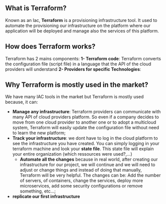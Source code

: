 ## What is Terraform?
   Known as an Iac, **Terraform** is a provisioning infrastructure tool. It used to automate the provisioning our infrastructure on the platform where our application will be deployed and manage also the services of this platform.

## How does Terraform works?
Terraform has 2 mains components:
**1- Terraform code**: Terraform converts the configuration file (script file) in a language that the API of the cloud providers will understand
**2- Providers for specific Technologies**:

## Why Terraform is mostly used in the market?
We have many IAC tools in the market but Terraform is mostly used because, it can:
- **Manage any infrastructure**: Terraform providers can communicate with many API of cloud providers platform. So even if a company decides to move from one cloud provider to another one or to adopt a multicloud system, Terraform will easily update the configuration file without need to learn the new platform;
- **Track your infrastructure**: we dont have to log in the cloud platform to see the infrastructure you have created. You can simply logging in your terraform machine and look your **state file**. This state file will explain your entire organization (which ressources were used?,...)
   - **Automate all the changes** because in real world, after creating our infrastructure for our project, we will continue and we will need to adjust or change things and instead of doing that manually, Terraform will be very helpful. The changes can be: Add the number of servers, of containers, change the services, deploy more microservices, add some security configurations or remove something, etc...;
- **replicate our first infrastructure**
